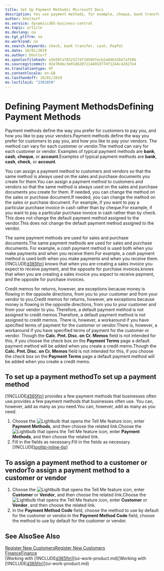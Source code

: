 ```yaml
---
title: Set Up Payment Methods| Microsoft Docs
description: You use payment methods, for example, cheque, bank transfer, cash, or PayPal, to define how sales and purchase invoices will be paid.
author: bholtorf
ms.service: dynamics365-business-central
ms.topic: article
ms.devlang: na
ms.tgt_pltfrm: na
ms.workload: na
ms.search.keywords: check, bank transfer, cash, PayPal
ms.date: 10/01/2019
ms.author: bholtorf
ms.openlocfilehash: e5b58fa76525274f34595fecb2a84632bb7af50b
ms.sourcegitcommit: 02e704bc3e01d62072144919774f1244c42827e4
ms.translationtype: HT
ms.contentlocale: en-GB
ms.lasthandoff: 10/01/2019
ms.locfileid: "2301859"
---
```

# <a name="defining-payment-methods"></a><span data-ttu-id="49f64-103">Defining Payment Methods</span><span class="sxs-lookup"><span data-stu-id="49f64-103">Defining Payment Methods</span></span>
<span data-ttu-id="49f64-104">Payment methods define the way you prefer for customers to pay you, and how you like to pay your vendors.</span><span class="sxs-lookup"><span data-stu-id="49f64-104">Payment methods define the way you prefer for customers to pay you, and how you like to pay your vendors.</span></span> <span data-ttu-id="49f64-105">The method can vary for each customer or vendor.</span><span class="sxs-lookup"><span data-stu-id="49f64-105">The method can vary for each customer or vendor.</span></span> <span data-ttu-id="49f64-106">Examples of typical payment methods are **bank**, **cash**, **cheque**, or **account**.</span><span class="sxs-lookup"><span data-stu-id="49f64-106">Examples of typical payment methods are **bank**, **cash**, **check**, or **account**.</span></span>

<span data-ttu-id="49f64-107">You can assign a payment method to customers and vendors so that the same method is always used on the sales and purchase documents you create for them.</span><span class="sxs-lookup"><span data-stu-id="49f64-107">You can assign a payment method to customers and vendors so that the same method is always used on the sales and purchase documents you create for them.</span></span> <span data-ttu-id="49f64-108">If needed, you can change the method on the sales or purchase document.</span><span class="sxs-lookup"><span data-stu-id="49f64-108">If needed, you can change the method on the sales or purchase document.</span></span> <span data-ttu-id="49f64-109">For example, if you want to pay a particular purchase invoice in cash rather than by cheque.</span><span class="sxs-lookup"><span data-stu-id="49f64-109">For example, if you want to pay a particular purchase invoice in cash rather than by check.</span></span> <span data-ttu-id="49f64-110">This does not change the default payment method assigned to the vendor.</span><span class="sxs-lookup"><span data-stu-id="49f64-110">This does not change the default payment method assigned to the vendor.</span></span>

<span data-ttu-id="49f64-111">The same payment methods are used for sales and purchase documents.</span><span class="sxs-lookup"><span data-stu-id="49f64-111">The same payment methods are used for sales and purchase documents.</span></span> <span data-ttu-id="49f64-112">For example, a _cash_ payment method is used both when you make payments and when you receive them.</span><span class="sxs-lookup"><span data-stu-id="49f64-112">For example, a _cash_ payment method is used both when you make payments and when you receive them.</span></span> [!INCLUDE[d365fin](includes/d365fin_md.md)] <span data-ttu-id="49f64-113">knows that when you are creating a sales invoice you expect to receive payment, and the opposite for purchase invoices.</span><span class="sxs-lookup"><span data-stu-id="49f64-113">knows that when you are creating a sales invoice you expect to receive payment, and the opposite for purchase invoices.</span></span>

<span data-ttu-id="49f64-114">Credit memos for returns, however, are exceptions because money is flowing in the opposite directions, from you to your customer and from your vendor to you.</span><span class="sxs-lookup"><span data-stu-id="49f64-114">Credit memos for returns, however, are exceptions because money is flowing in the opposite directions, from you to your customer and from your vendor to you.</span></span> <span data-ttu-id="49f64-115">Therefore, a default payment method is not assigned to credit memos.</span><span class="sxs-lookup"><span data-stu-id="49f64-115">Therefore, a default payment method is not assigned to credit memos.</span></span> <span data-ttu-id="49f64-116">There is, however, a workaround if you have specified terms of payment for the customer or vendor.</span><span class="sxs-lookup"><span data-stu-id="49f64-116">There is, however, a workaround if you have specified terms of payment for the customer or vendor.</span></span> <span data-ttu-id="49f64-117">Though the **Calc. Pmt. Disc. on Cr. Memos** field is not intended for this, if you choose the check box on the **Payment Terms** page a default payment method will be added when you create a credit memo.</span><span class="sxs-lookup"><span data-stu-id="49f64-117">Though the **Calc. Pmt. Disc. on Cr. Memos** field is not intended for this, if you choose the check box on the **Payment Terms** page a default payment method will be added when you create a credit memo.</span></span>

## <a name="to-set-up-a-payment-method"></a><span data-ttu-id="49f64-118">To set up a payment method</span><span class="sxs-lookup"><span data-stu-id="49f64-118">To set up a payment method</span></span>
[!INCLUDE[d365fin](includes/d365fin_md.md)] <span data-ttu-id="49f64-119">provides a few payment methods that businesses often use.</span><span class="sxs-lookup"><span data-stu-id="49f64-119">provides a few payment methods that businesses often use.</span></span> <span data-ttu-id="49f64-120">You can, however, add as many as you need.</span><span class="sxs-lookup"><span data-stu-id="49f64-120">You can, however, add as many as you need.</span></span>

1. <span data-ttu-id="49f64-121">Choose the ![Lightbulb that opens the Tell Me feature](media/ui-search/search_small.png "Tell me what you want to do") icon, enter **Payment Methods**, and then choose the related link.</span><span class="sxs-lookup"><span data-stu-id="49f64-121">Choose the ![Lightbulb that opens the Tell Me feature](media/ui-search/search_small.png "Tell me what you want to do") icon, enter **Payment Methods**, and then choose the related link.</span></span>
2. <span data-ttu-id="49f64-122">Fill in the fields as necessary.</span><span class="sxs-lookup"><span data-stu-id="49f64-122">Fill in the fields as necessary.</span></span> [!INCLUDE[tooltip-inline-tip](includes/tooltip-inline-tip_md.md)]

## <a name="to-assign-a-payment-method-to-a-customer-or-vendor"></a><span data-ttu-id="49f64-123">To assign a payment method to a customer or vendor</span><span class="sxs-lookup"><span data-stu-id="49f64-123">To assign a payment method to a customer or vendor</span></span>
1. <span data-ttu-id="49f64-124">Choose the ![Lightbulb that opens the Tell Me feature](media/ui-search/search_small.png "Tell me what you want to do") icon, enter **Customer** or **Vendor**, and then choose the related link.</span><span class="sxs-lookup"><span data-stu-id="49f64-124">Choose the ![Lightbulb that opens the Tell Me feature](media/ui-search/search_small.png "Tell me what you want to do") icon, enter **Customer** or **Vendor**, and then choose the related link.</span></span>
2. <span data-ttu-id="49f64-125">In the **Payment Method Code** field, choose the method to use by default for the customer or vendor.</span><span class="sxs-lookup"><span data-stu-id="49f64-125">In the **Payment Method Code** field, choose the method to use by default for the customer or vendor.</span></span>

## <a name="see-also"></a><span data-ttu-id="49f64-126">See Also</span><span class="sxs-lookup"><span data-stu-id="49f64-126">See Also</span></span>
[<span data-ttu-id="49f64-127">Register New Customers</span><span class="sxs-lookup"><span data-stu-id="49f64-127">Register New Customers</span></span>](sales-how-register-new-customers.md)  
[<span data-ttu-id="49f64-128">Finance</span><span class="sxs-lookup"><span data-stu-id="49f64-128">Finance</span></span>](finance.md)  
<span data-ttu-id="49f64-129">[Working with [!INCLUDE[d365fin](includes/d365fin_md.md)]](ui-work-product.md)</span><span class="sxs-lookup"><span data-stu-id="49f64-129">[Working with [!INCLUDE[d365fin](includes/d365fin_md.md)]](ui-work-product.md)</span></span>  
